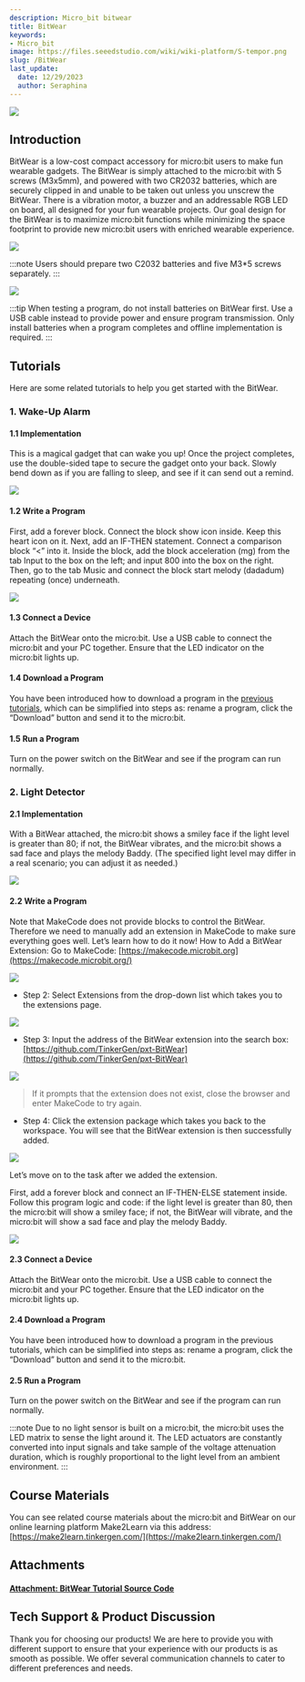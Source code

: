 ```yaml
---
description: Micro_bit bitwear
title: BitWear
keywords:
- Micro_bit
image: https://files.seeedstudio.com/wiki/wiki-platform/S-tempor.png
slug: /BitWear
last_update:
  date: 12/29/2023
  author: Seraphina
---
```



<!-- ![](https://cdn.nlark.com/yuque/0/2020/png/2701823/1607655991110-809f156c-23cb-47b0-82fd-15fc1e221ba2.png#align=left&display=inline&height=670&originHeight=670&originWidth=1021&size=0&status=done&style=none&width=1021) -->
![](https://files.seeedstudio.com/wiki/microbit/bitwear/1.png)

## Introduction
BitWear is a low-cost compact accessory for micro:bit users to make fun wearable gadgets. The BitWear is simply attached to the micro:bit with 5 screws (M3x5mm), and powered with two CR2032 batteries, which are securely clipped in and unable to be taken out unless you unscrew the BitWear. There is a vibration motor, a buzzer and an addressable RGB LED on board, all designed for your fun wearable projects. Our goal design for the BitWear is to maximize micro:bit functions while minimizing the space footprint to provide new micro:bit users with enriched wearable experience.

<!-- ![](https://cdn.nlark.com/yuque/0/2020/png/2701823/1607655991124-7551ded4-89b3-4524-8ea2-d43cf23c85dd.png#align=left&display=inline&height=547&originHeight=547&originWidth=1099&size=0&status=done&style=none&width=1099) -->
![](https://files.seeedstudio.com/wiki/microbit/bitwear/2.png)


:::note
Users should prepare two C2032 batteries and five M3*5 screws separately.
:::

<!-- ![](https://cdn.nlark.com/yuque/0/2020/png/2701823/1607655991126-2181a46f-99d0-4ee3-b587-3c82a082af0b.png#align=left&display=inline&height=527&originHeight=527&originWidth=995&size=0&status=done&style=none&width=995) -->
![](https://files.seeedstudio.com/wiki/microbit/bitwear/3.png)



:::tip
When testing a program, do not install batteries on BitWear first. Use a USB cable instead to provide power and ensure program transmission. Only install batteries when a program completes and offline implementation is required.
:::

## Tutorials
Here are some related tutorials to help you get started with the BitWear.


### 1. Wake-Up Alarm

#### 1.1 Implementation
This is a magical gadget that can wake you up! Once the project completes, use the double-sided tape to secure the gadget onto your back. Slowly bend down as if you are falling to sleep, and see if it can send out a remind.

<!-- ![](https://cdn.nlark.com/yuque/0/2020/png/2701823/1607655991109-4bb68ed4-02eb-4499-b6df-bcebc2efe496.png#align=left&display=inline&height=522&originHeight=522&originWidth=928&size=0&status=done&style=none&width=928) -->
![](https://files.seeedstudio.com/wiki/microbit/bitwear/4.png)

#### 1.2 Write a Program
First, add a forever block. Connect the block show icon inside. Keep this heart icon on it.
Next, add an IF-THEN statement. Connect a comparison block “<” into it. Inside the block, add the block acceleration (mg) from the tab Input to the box on the left; and input 800 into the box on the right.
Then, go to the tab Music and connect the block start melody (dadadum) repeating (once) underneath.

<!-- ![](https://cdn.nlark.com/yuque/0/2020/png/2701823/1607655991101-b137ce8c-40cc-4e0f-a08b-a8b867c44cf6.png#align=left&display=inline&height=461&originHeight=461&originWidth=1303&size=0&status=done&style=none&width=1303) -->
![](https://files.seeedstudio.com/wiki/microbit/bitwear/5.png)

#### 1.3 Connect a Device
Attach the BitWear onto the micro:bit. Use a USB cable to connect the micro:bit and your PC together. Ensure that the LED indicator on the micro:bit lights up.

#### 1.4 Download a Program
You have been introduced how to download a program in the [previous tutorials](https://docproxy.tinkergen.com/web/#/2?page_id=329), which can be simplified into steps as: rename a program, click the “Download” button and send it to the micro:bit.

#### 1.5 Run a Program
Turn on the power switch on the BitWear and see if the program can run normally.



### 2. Light Detector
#### 2.1 Implementation

With a BitWear attached, the micro:bit shows a smiley face if the light level is greater than 80; if not, the BitWear vibrates, and the micro:bit shows a sad face and plays the melody Baddy. (The specified light level may differ in a real scenario; you can adjust it as needed.)
<!-- ![](https://cdn.nlark.com/yuque/0/2020/png/2701823/1607655991125-adfecd70-04c0-4415-9c82-829929c8e68c.png#align=left&display=inline&height=494&originHeight=494&originWidth=878&size=0&status=done&style=none&width=878) -->
![](https://files.seeedstudio.com/wiki/microbit/bitwear/6.png)

#### 2.2 Write a Program
Note that MakeCode does not provide blocks to control the BitWear. Therefore we need to manually add an extension in MakeCode to make sure everything goes well. Let’s learn how to do it now!
How to Add a BitWear Extension:
Go to MakeCode:
[https://makecode.microbit.org](https://makecode.microbit.org/)

<!-- - Step 1: Create a new project to enter the workspace. Click the gear icon (for settings) on the blue bar.![](https://cdn.nlark.com/yuque/0/2020/png/2701823/1607655991129-3a81d155-0279-412d-a66f-28ab0f9530cb.png#align=left&display=inline&height=496&originHeight=496&originWidth=1014&size=0&status=done&style=none&width=1014) -->
![](https://files.seeedstudio.com/wiki/microbit/bitwear/7.png)

- Step 2: Select Extensions from the drop-down list which takes you to the extensions page.

<!-- ![](https://cdn.nlark.com/yuque/0/2020/png/2701823/1607655991368-facfd798-ea8e-4703-89d8-78114f26d22e.png#align=left&display=inline&height=638&originHeight=638&originWidth=834&size=0&status=done&style=none&width=834) -->
![](https://files.seeedstudio.com/wiki/microbit/bitwear/8.png)

- Step 3: Input the address of the BitWear extension into the search box: [https://github.com/TinkerGen/pxt-BitWear](https://github.com/TinkerGen/pxt-BitWear)
<!-- ![](https://cdn.nlark.com/yuque/0/2020/png/2701823/1607655991151-7ca03e5e-ce2a-4c82-b993-788be270b4e7.png#align=left&display=inline&height=455&originHeight=455&originWidth=1007&size=0&status=done&style=none&width=1007) -->
![](https://files.seeedstudio.com/wiki/microbit/bitwear/9.png)

> If it prompts that the extension does not exist, close the browser and enter MakeCode to try again.

- Step 4: Click the extension package which takes you back to the workspace. You will see that the BitWear extension is then successfully added.
<!-- ![](https://cdn.nlark.com/yuque/0/2020/png/2701823/1607655991400-25ce2189-c8b8-461d-ae36-98595d4c26a4.png#align=left&display=inline&height=937&originHeight=937&originWidth=1920&size=0&status=done&style=none&width=1920) -->
![](https://files.seeedstudio.com/wiki/microbit/bitwear/10.png)

Let’s move on to the task after we added the extension.



First, add a forever block and connect an IF-THEN-ELSE statement inside.
Follow this program logic and code: if the light level is greater than 80, then the micro:bit will show a smiley face; if not, the BitWear will vibrate, and the micro:bit will show a sad face and play the melody Baddy.

<!-- ![](https://cdn.nlark.com/yuque/0/2020/png/2701823/1607655991145-87f4c2d0-d211-489c-8886-8d5f257f1968.png#align=left&display=inline&height=635&originHeight=635&originWidth=1264&size=0&status=done&style=none&width=1264) -->
![](https://files.seeedstudio.com/wiki/microbit/bitwear/11.png)

#### 2.3 Connect a Device
Attach the BitWear onto the micro:bit. Use a USB cable to connect the micro:bit and your PC together. Ensure that the LED indicator on the micro:bit lights up.
#### 2.4 Download a Program
You have been introduced how to download a program in the previous tutorials, which can be simplified into steps as: rename a program, click the “Download” button and send it to the micro:bit.
#### 2.5 Run a Program
Turn on the power switch on the BitWear and see if the program can run normally.

:::note
Due to no light sensor is built on a micro:bit, the micro:bit uses the LED matrix to sense the light around it. The LED actuators are constantly converted into input signals and take sample of the voltage attenuation duration, which is roughly proportional to the light level from an ambient environment.
:::

## Course Materials
You can see related course materials about the micro:bit and BitWear on our online learning platform Make2Learn via this address: [https://make2learn.tinkergen.com/](https://make2learn.tinkergen.com/)



## Attachments
#### [Attachment: BitWear Tutorial Source Code](https://tinkergen.com/filedownload/179236)

## Tech Support & Product Discussion

Thank you for choosing our products! We are here to provide you with different support to ensure that your experience with our products is as smooth as possible. We offer several communication channels to cater to different preferences and needs.

<div class="button_tech_support_container">
<a href="https://forum.seeedstudio.com/" class="button_forum"></a> 
<a href="https://www.seeedstudio.com/contacts" class="button_email"></a>
</div>

<div class="button_tech_support_container">
<a href="https://discord.gg/eWkprNDMU7" class="button_discord"></a> 
<a href="https://github.com/Seeed-Studio/wiki-documents/discussions/69" class="button_discussion"></a>
</div>